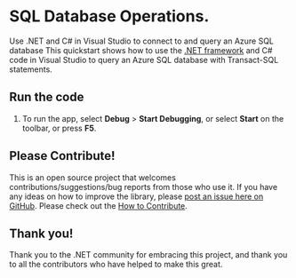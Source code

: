# SQL Database Operations.
Use .NET and C# in Visual Studio to connect to and query an Azure SQL database
This quickstart shows how to use the [.NET framework](https://www.microsoft.com/net/) and C# code in Visual Studio to query an Azure SQL database with Transact-SQL statements.

## Run the code

1. To run the app, select **Debug** > **Start Debugging**, or select **Start** on the toolbar, or press **F5**.

## Please Contribute!

This is an open source project that welcomes contributions/suggestions/bug reports from those who use it. If you have any ideas on how to improve the library, please [post an issue here on GitHub](https://github.com/RajHiray/SQLDBOperations/issues). Please check out the [How to Contribute](https://github.com/RajHiray/SQLDBOperations/wiki/How-to-Contribute).

## Thank you!

Thank you to the .NET community for embracing this project, and thank you to all the contributors who have helped to make this great.
